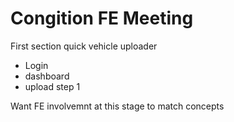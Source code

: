 # Congition FE Meeting

First section quick vehicle uploader

- Login
- dashboard
- upload step 1

Want FE involvemnt at this stage to match concepts

